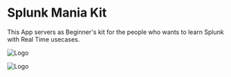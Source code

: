 
# Splunk Mania Kit

This App servers as Beginner's kit for the people who wants to learn Splunk with Real Time usecases.


![Logo](https://raw.githubusercontent.com/Splunk-Mania/Splunk-Mania-Kit/main/static/appIconAlt_2x.png)


![Logo](https://raw.githubusercontent.com/Splunk-Mania/Splunk-Mania-Kit/main/appserver/static/images/Splunk-Mania-Kit-search-commands-lab-DEMO.png)

